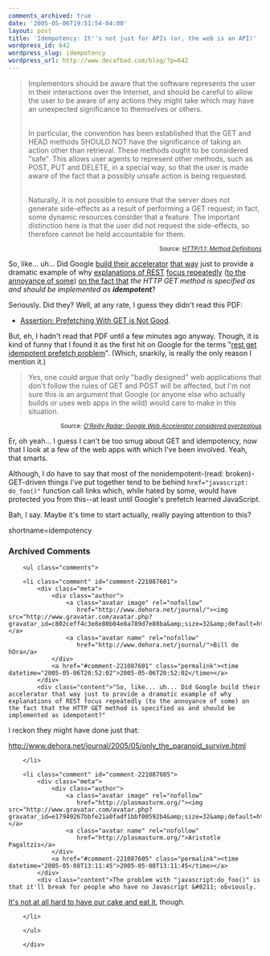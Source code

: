 ```yaml
---
comments_archived: true
date: '2005-05-06T19:51:54-04:00'
layout: post
title: 'Idempotency: It''s not just for APIs (or, the web is an API)'
wordpress_id: 642
wordpress_slug: idempotency
wordpress_url: http://www.decafbad.com/blog/?p=642
---
```

<blockquote>Implementors should be aware that the software represents the user in  their interactions over the Internet, and should be careful to allow  the user to be aware of any actions they might take which may have an  unexpected significance to themselves or others.<br /><br />

In particular, the convention has been established that the GET and  HEAD methods SHOULD NOT have the significance of taking an action  other than retrieval. These methods ought to be considered "safe".  This allows user agents to represent other methods, such as POST, PUT  and DELETE, in a special way, so that the user is made aware of the  fact that a possibly unsafe action is being requested.<br /><br />

Naturally, it is not possible to ensure that the server does not  generate side-effects as a result of performing a GET request; in  fact, some dynamic resources consider that a feature. The important  distinction here is that the user did not request the side-effects,  so therefore cannot be held accountable for them.
</blockquote>
<div align="right"><small>Source: <cite><a href="http://www.w3.org/Protocols/rfc2616/rfc2616-sec9.html">HTTP/1.1: Method Definitions</a></cite></small></div>

So, like... uh...  Did Google [build their accelerator][nsf1] [that way][nsf] just to provide a dramatic example of why [explanations of REST][c] [focus repeatedly][a] ([to the annoyance of some][d]) [on the fact that][b] *the HTTP GET method is specified as and should be implemented as **idempotent***?

Seriously.  Did they?  Well, at any rate, I guess they didn't read this PDF:

* [Assertion: Prefetching With GET is Not Good][ng].

But, eh, I hadn't read that PDF until a few minutes ago anyway.  Though, it is kind of funny that I found it as the first hit on Google for the terms "[rest get idempotent prefetch problem][terms]".  (Which, snarkily, is really the only reason I mention it.)

<blockquote>Yes, one could argue that only "badly designed" web applications that don't follow the rules of GET and POST will be affected, but I'm not sure this is an argument that Google (or anyone else who actually builds or uses web apps in the wild) would care to make in this situation.
</blockquote>
<div align="right"><small>Source: <cite><a href="http://radar.oreilly.com/archives/2005/05/google_web_acce_1.html">O'Reilly Radar: Google Web Accelerator considered overzealous</a></cite></small></div>

Er, oh yeah...  I guess I can't be too smug about GET and idempotency, now that I look at a few of the web apps with which I've been involved.  Yeah, that smarts.  

Although, I do have to say that most of the nonidempotent-(read: broken)-GET-driven things I've put together tend to be behind `href="javascript: do_foo()"` function call links which, while hated by some, would have protected you from this--at least until Google's prefetch learned JavaScript.

Bah, I say.  Maybe it's time to start actually, really paying attention to this?

[terms]: http://www.google.com/search?q=rest+get+idempotent+prefetch+problem
[d]: http://www.franklinmint.fm/blog/archives/000379.html
[c]: http://www.intertwingly.net/blog/784.html
[a]: http://www.xml.com/lpt/a/2004/08/11/rest.html
[b]: http://www-128.ibm.com/developerworks/webservices/library/ws-restvsoap/
[ng]: http://www.cs.bu.edu/techreports/2001-017-wcw01-proceedings/119_davison.pdf
[nsf1]: http://radar.oreilly.com/archives/2005/05/google_web_acce_1.html
[nsf]: http://37signals.com/svn/archives2/google_web_accelerator_hey_not_so_fast_an_alert_for_web_app_designers.php
<!--more-->
shortname=idempotency

<div id="comments" class="comments archived-comments">
            <h3>Archived Comments</h3>
            
        <ul class="comments">
            
        <li class="comment" id="comment-221087601">
            <div class="meta">
                <div class="author">
                    <a class="avatar image" rel="nofollow" 
                       href="http://www.dehora.net/journal/"><img src="http://www.gravatar.com/avatar.php?gravatar_id=c802ceff4c3e8e80b04e8a789d7e88ba&amp;size=32&amp;default=http://mediacdn.disqus.com/1320279820/images/noavatar32.png"/></a>
                    <a class="avatar name" rel="nofollow" 
                       href="http://www.dehora.net/journal/">Bill de hOra</a>
                </div>
                <a href="#comment-221087601" class="permalink"><time datetime="2005-05-06T20:52:02">2005-05-06T20:52:02</time></a>
            </div>
            <div class="content">"So, like... uh... Did Google build their accelerator that way just to provide a dramatic example of why explanations of REST focus repeatedly (to the annoyance of some) on the fact that the HTTP GET method is specified as and should be implemented as idempotent?"

I reckon they might have done just that:

http://www.dehora.net/journal/2005/05/only_the_paranoid_survive.html</div>
            
        </li>
    
        <li class="comment" id="comment-221087605">
            <div class="meta">
                <div class="author">
                    <a class="avatar image" rel="nofollow" 
                       href="http://plasmasturm.org/"><img src="http://www.gravatar.com/avatar.php?gravatar_id=e17949267bbfe21a0fadf1bbf00592b4&amp;size=32&amp;default=http://mediacdn.disqus.com/1320279820/images/noavatar32.png"/></a>
                    <a class="avatar name" rel="nofollow" 
                       href="http://plasmasturm.org/">Aristotle Pagaltzis</a>
                </div>
                <a href="#comment-221087605" class="permalink"><time datetime="2005-05-08T13:11:45">2005-05-08T13:11:45</time></a>
            </div>
            <div class="content">The problem with "javascript:do_foo()" is that it'll break for people who have no Javascript &#8211; obviously.

[It's not at all hard to have our cake and eat it](http://plasmasturm.org/log/292/), though.</div>
            
        </li>
    
        </ul>
    
        </div>
    